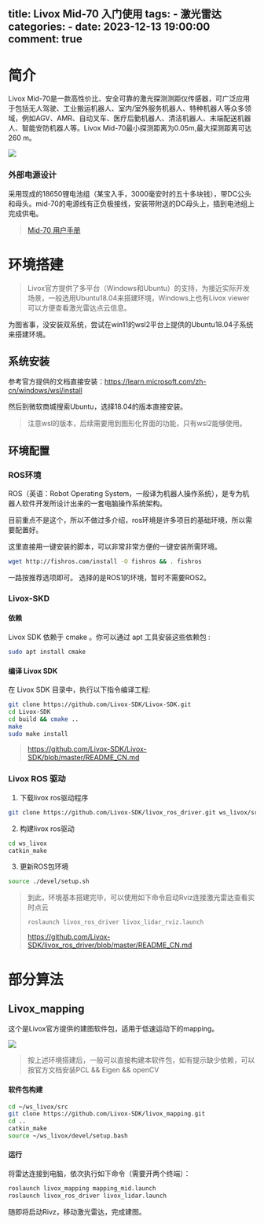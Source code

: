 title: Livox Mid-70 入门使用
tags: 
    - 激光雷达
categories:
    - 
date: 2023-12-13 19:00:00
comment: true
---

# 简介

Livox Mid-70是一款高性价比、安全可靠的激光探测测距仪传感器，可广泛应用于包括无人驾驶、工业搬运机器人、室内/室外服务机器人、特种机器人等众多领域，例如AGV、AMR、自动叉车、医疗后勤机器人、清洁机器人、末端配送机器人、智能安防机器人等。Livox Mid-70最小探测距离为0.05m,最大探测距离可达260 m。

![](2023-12-13-17-03-39.png)

### 外部电源设计

采用现成的18650锂电池组（某宝入手，3000毫安时的五十多块钱），带DC公头和母头。mid-70的电源线有正负极接线，安装带附送的DC母头上，插到电池组上完成供电。

> [Mid-70 用户手册](https://terra-1-g.djicdn.com/65c028cd298f4669a7f0e40e50ba1131/Download/Mid-70/new/Livox%20Mid-70%20User%20Manual_CHS_v1.2.pdf)

# 环境搭建

> Livox官方提供了多平台（Windows和Ubuntu）的支持，为接近实际开发场景，一般选用Ubuntu18.04来搭建环境，Windows上也有Livox viewer可以方便查看激光雷达点云信息。

为图省事，没安装双系统，尝试在win11的wsl2平台上提供的Ubuntu18.04子系统来搭建环境。

## 系统安装

参考官方提供的文档直接安装：https://learn.microsoft.com/zh-cn/windows/wsl/install

然后到微软商城搜索Ubuntu，选择18.04的版本直接安装。

> 注意wsl的版本，后续需要用到图形化界面的功能，只有wsl2能够使用。

## 环境配置

### ROS环境

ROS（英语：Robot Operating System，一般译为机器人操作系统），是专为机器人软件开发所设计出来的一套电脑操作系统架构。

目前重点不是这个，所以不做过多介绍，ros环境是许多项目的基础环境，所以需要配置好。

这里直接用一键安装的脚本，可以非常非常方便的一键安装所需环境。

``` bash
wget http://fishros.com/install -O fishros && . fishros
```
一路按推荐选项即可。
选择的是ROS1的环境，暂时不需要ROS2。
>
### Livox-SKD

#### 依赖

Livox SDK 依赖于 cmake 。你可以通过 apt 工具安装这些依赖包 :

``` bash
sudo apt install cmake
```

#### 编译 Livox SDK
在 Livox SDK 目录中，执行以下指令编译工程:

``` bash
git clone https://github.com/Livox-SDK/Livox-SDK.git
cd Livox-SDK
cd build && cmake ..
make
sudo make install
```
> https://github.com/Livox-SDK/Livox-SDK/blob/master/README_CN.md

### Livox ROS 驱动

1. 下载livox ros驱动程序
``` bash
git clone https://github.com/Livox-SDK/livox_ros_driver.git ws_livox/src
```

2. 构建livox ros驱动
``` bash
cd ws_livox
catkin_make
```

3. 更新ROS包环境
``` bash
source ./devel/setup.sh
```

> 到此，环境基本搭建完毕，可以使用如下命令启动Rviz连接激光雷达查看实时点云
> ```
> roslaunch livox_ros_driver livox_lidar_rviz.launch
> ```
> 
> https://github.com/Livox-SDK/livox_ros_driver/blob/master/README_CN.md

# 部分算法

## Livox_mapping

这个是Livox官方提供的建图软件包，适用于低速运动下的mapping。

![](<mid40_hall (1).gif>)

> 按上述环境搭建后，一般可以直接构建本软件包，如有提示缺少依赖，可以按官方文档安装PCL && Eigen && openCV

#### 软件包构建

``` bash
cd ~/ws_livox/src
git clone https://github.com/Livox-SDK/livox_mapping.git
cd ..
catkin_make
source ~/ws_livox/devel/setup.bash
```

#### 运行

将雷达连接到电脑，依次执行如下命令（需要开两个终端）：
``` bash
roslaunch livox_mapping mapping_mid.launch
roslaunch livox_ros_driver livox_lidar.launch
```

随即将启动Rivz，移动激光雷达，完成建图。